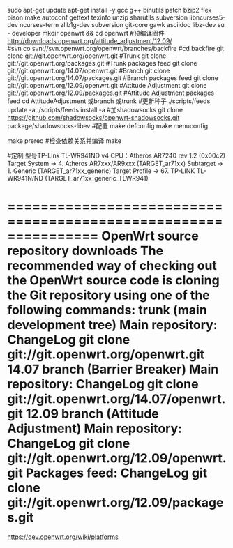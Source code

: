 sudo apt-get update
apt-get install -y gcc g++ binutils patch bzip2 flex bison make autoconf gettext texinfo unzip sharutils subversion libncurses5-dev ncurses-term zlib1g-dev subversion git-core gawk asciidoc libz-dev
su - developer
mkdir openwrt && cd openwrt
#预编译固件 http://downloads.openwrt.org/attitude_adjustment/12.09/  
#svn co svn://svn.openwrt.org/openwrt/branches/backfire
#cd backfire
git clone git://git.openwrt.org/openwrt.git                                  #Trunk
git clone git://git.openwrt.org/packages.git                                 #Trunk packages feed
git clone git://git.openwrt.org/14.07/openwrt.git                       #Branch
git clone git://git.openwrt.org/14.07/packages.git                      #Branch packages feed
git clone git://git.openwrt.org/12.09/openwrt.git                       #Attitude Adjustment
git clone git://git.openwrt.org/12.09/packages.git                      #Attitude Adjustment packages feed
cd AttitudeAdjustment 或branch  或trunk
#更新种子
./scripts/feeds update -a
./scripts/feeds install -a
#加shadowsocks
git clone https://github.com/shadowsocks/openwrt-shadowsocks.git package/shadowsocks-libev
#配置
make defconfig
make menuconfig

make prereq    #检查依赖关系并编译
make  

#定制
型号TP-Link TL-WR941ND v4     CPU：Atheros AR7240 rev 1.2 (0x00c2)  
Target System -> 4. Atheros AR7xxx/AR9xxx (TARGET_ar71xx)
Subtarget        -> 1. Generic (TARGET_ar71xx_generic)
Target Profile  -> 67. TP-LINK TL-WR941N/ND (TARGET_ar71xx_generic_TLWR941)

===============================================================
OpenWrt source repository downloads
The recommended way of checking out the OpenWrt source code is cloning the Git repository using one of the following commands:
trunk (main development tree)
    Main repository: ​ChangeLog
    git clone git://git.openwrt.org/openwrt.git
14.07 branch (Barrier Breaker)
    Main repository: ​ChangeLog
    git clone git://git.openwrt.org/14.07/openwrt.git
12.09 branch (Attitude Adjustment)
    Main repository: ​ChangeLog
    git clone git://git.openwrt.org/12.09/openwrt.git
    Packages feed: ​ChangeLog
    git clone git://git.openwrt.org/12.09/packages.git
================================================================
https://dev.openwrt.org/wiki/platforms

